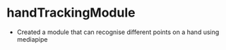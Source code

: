 # handTrackingModule
- Created a module that can recognise different points on a hand using mediapipe
